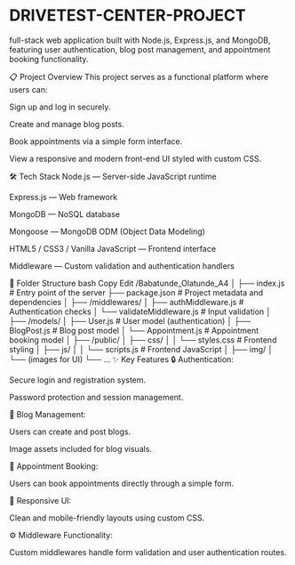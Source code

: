 # DRIVETEST-CENTER-PROJECT
 full-stack web application built with Node.js, Express.js, and MongoDB, featuring user authentication, blog post management, and appointment booking functionality.

📋 Project Overview
This project serves as a functional platform where users can:

Sign up and log in securely.

Create and manage blog posts.

Book appointments via a simple form interface.

View a responsive and modern front-end UI styled with custom CSS.

🛠️ Tech Stack
Node.js — Server-side JavaScript runtime

Express.js — Web framework

MongoDB — NoSQL database

Mongoose — MongoDB ODM (Object Data Modeling)

HTML5 / CSS3 / Vanilla JavaScript — Frontend interface

Middleware — Custom validation and authentication handlers

📁 Folder Structure
bash
Copy
Edit
/Babatunde_Olatunde_A4
│
├── index.js                   # Entry point of the server
├── package.json                # Project metadata and dependencies
│
├── /middlewares/
│   ├── authMiddleware.js       # Authentication checks
│   └── validateMiddleware.js   # Input validation
│
├── /models/
│   ├── User.js                 # User model (authentication)
│   ├── BlogPost.js             # Blog post model
│   └── Appointment.js          # Appointment booking model
│
├── /public/
│   ├── css/
│   │   └── styles.css          # Frontend styling
│   ├── js/
│   │   └── scripts.js          # Frontend JavaScript
│   ├── img/
│       └── (images for UI)
└── ...
✨ Key Features
🔒 Authentication:

Secure login and registration system.

Password protection and session management.

📝 Blog Management:

Users can create and post blogs.

Image assets included for blog visuals.

📅 Appointment Booking:

Users can book appointments directly through a simple form.

🎨 Responsive UI:

Clean and mobile-friendly layouts using custom CSS.

⚙️ Middleware Functionality:

Custom middlewares handle form validation and user authentication routes.
